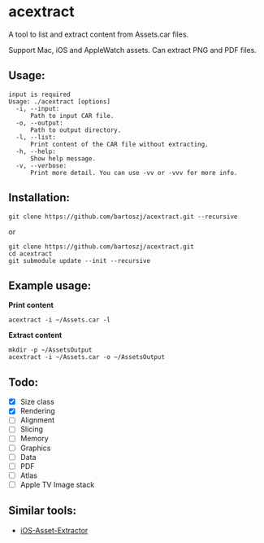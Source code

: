 acextract
=========

A tool to list and extract content from Assets.car files.

Support Mac, iOS and AppleWatch assets. Can extract PNG and PDF files.

## Usage:
    input is required
    Usage: ./acextract [options]
      -i, --input:  
          Path to input CAR file.
      -o, --output:
          Path to output directory.
      -l, --list:
          Print content of the CAR file without extracting.
      -h, --help:
          Show help message.
      -v, --verbose:
          Print more detail. You can use -vv or -vvv for more info.

## Installation:

    git clone https://github.com/bartoszj/acextract.git --recursive

or

    git clone https://github.com/bartoszj/acextract.git
    cd acextract
    git submodule update --init --recursive

## Example usage:

**Print content**

    acextract -i ~/Assets.car -l

**Extract content**

    mkdir -p ~/AssetsOutput
    acextract -i ~/Assets.car -o ~/AssetsOutput

## Todo:
- [x] Size class
- [x] Rendering
- [ ] Alignment
- [ ] Slicing
- [ ] Memory
- [ ] Graphics
- [ ] Data
- [ ] PDF
- [ ] Atlas
- [ ] Apple TV Image stack

## Similar tools:
- [iOS-Asset-Extractor](https://github.com/Marxon13/iOS-Asset-Extractor)
